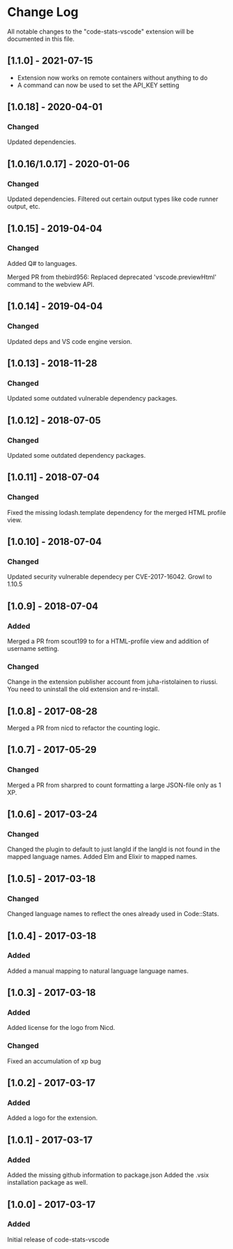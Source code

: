 # Change Log

All notable changes to the "code-stats-vscode" extension will be documented in this file.

## [1.1.0] - 2021-07-15

- Extension now works on remote containers without anything to do
- A command can now be used to set the API_KEY setting

## [1.0.18] - 2020-04-01

### Changed

Updated dependencies.

## [1.0.16/1.0.17] - 2020-01-06

### Changed

Updated dependencies.
Filtered out certain output types like code runner output, etc.

## [1.0.15] - 2019-04-04

### Changed

Added Q# to languages.

Merged PR from thebird956:
Replaced deprecated 'vscode.previewHtml' command to the webview API.

## [1.0.14] - 2019-04-04

### Changed

Updated deps and VS code engine version.

## [1.0.13] - 2018-11-28

### Changed

Updated some outdated vulnerable dependency packages.

## [1.0.12] - 2018-07-05

### Changed

Updated some outdated dependency packages.

## [1.0.11] - 2018-07-04

### Changed

Fixed the missing lodash.template dependency for the merged HTML profile view.

## [1.0.10] - 2018-07-04

### Changed

Updated security vulnerable dependecy per CVE-2017-16042. Growl to 1.10.5

## [1.0.9] - 2018-07-04

### Added

Merged a PR from scout199 to for a HTML-profile view and addition of username setting.

### Changed

Change in the extension publisher account from juha-ristolainen to riussi. You need to uninstall the old extension and re-install.

## [1.0.8] - 2017-08-28

Merged a PR from nicd to refactor the counting logic.

## [1.0.7] - 2017-05-29

### Changed

Merged a PR from sharpred to count formatting a large JSON-file only as 1 XP.

## [1.0.6] - 2017-03-24

### Changed

Changed the plugin to default to just langId if the langId is not found in the mapped language names.
Added Elm and Elixir to mapped names.

## [1.0.5] - 2017-03-18

### Changed

Changed language names to reflect the ones already used in Code::Stats.

## [1.0.4] - 2017-03-18

### Added

Added a manual mapping to natural language language names.

## [1.0.3] - 2017-03-18

### Added

Added license for the logo from Nicd.

### Changed

Fixed an accumulation of xp bug

## [1.0.2] - 2017-03-17

### Added

Added a logo for the extension.

## [1.0.1] - 2017-03-17

### Added

Added the missing github information to package.json
Added the .vsix installation package as well.

## [1.0.0] - 2017-03-17

### Added

Initial release of code-stats-vscode
